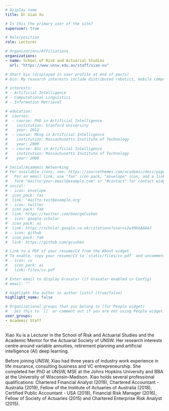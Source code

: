 ```yaml
---
# Display name
title: Dr Xiao Xu

# Is this the primary user of the site?
superuser: true

# Role/position
role: Lecturer

# Organizations/Affiliations
organizations:
- name: School of Risk and Actuarial Studies
  url: "https://www.unsw.edu.au/staff/xiao-xu"

# Short bio (displayed in user profile at end of posts)
# bio: My research interests include distributed robotics, mobile computing and programmable matter.

# interests:
# - Artificial Intelligence
# - Computational Linguistics
# - Information Retrieval

# education:
#  courses:
#  - course: PhD in Artificial Intelligence
#    institution: Stanford University
#    year: 2012
#  - course: MEng in Artificial Intelligence
#    institution: Massachusetts Institute of Technology
#    year: 2009
#  - course: BSc in Artificial Intelligence
#    institution: Massachusetts Institute of Technology
#    year: 2008

# Social/Academic Networking
# For available icons, see: https://sourcethemes.com/academic/docs/page-builder/#icons
#   For an email link, use "fas" icon pack, "envelope" icon, and a link in the
#   form "mailto:your-email@example.com" or "#contact" for contact widget.
# social:
# - icon: envelope
#  icon_pack: fas
#  link: 'mailto:test@example.org'
# - icon: twitter
#  icon_pack: fab
#  link: https://twitter.com/GeorgeCushen
# - icon: google-scholar
#  icon_pack: ai
#  link: https://scholar.google.co.uk/citations?user=sIwtMXoAAAAJ
# - icon: github
#  icon_pack: fab
#  link: https://github.com/gcushen

# Link to a PDF of your resume/CV from the About widget.
# To enable, copy your resume/CV to `static/files/cv.pdf` and uncomment the lines below.
# - icon: cv
#   icon_pack: ai
#   link: files/cv.pdf

# Enter email to display Gravatar (if Gravatar enabled in Config)
# email: ""

# Highlight the author in author lists? (true/false)
highlight_name: false

# Organizational groups that you belong to (for People widget)
#   Set this to `[]` or comment out if you are not using People widget.
user_groups:
- Academic Staff
---
```


Xiao Xu is a Lecturer in the School of Risk and Actuarial Studies and the Academic Mentor for the Actuarial Society of UNSW. Her research interests centre around variable annuities, retirement planning and artificial intelligence (AI) deep learning. 

 Before joining UNSW, Xiao had three years of industry work experience in life insurance, consulting business and VC entrepreneurship. She completed her PhD at UNSW, MSE at the Johns Hopkins University and BBA at the University of Wisconsin-Madison. Xiao holds several professional qualifications: Chartered Financial Analyst (2019), Chartered Accountant - Australia (2019), Fellow of the Institute of Actuaries of Australia (2018), Certified Public Accountant - USA (2018), Financial Risk Manager (2016), Fellow of Society of Actuaries (2015) and Chartered Enterprise Risk Analyst (2015).
